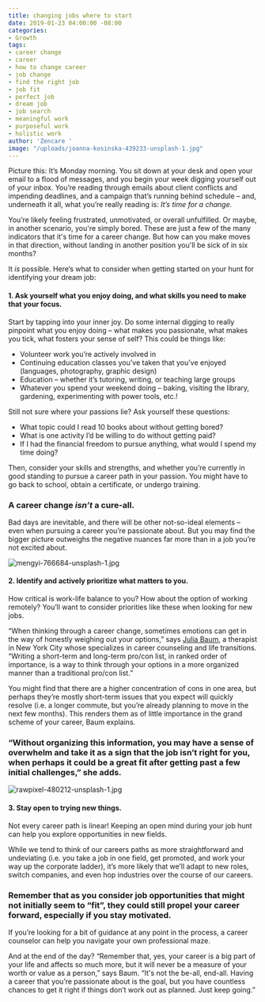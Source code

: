 ```yaml
---
title: changing jobs where to start
date: 2019-01-23 04:00:00 -08:00
categories:
- Growth
tags:
- career change
- career
- how to change career
- job change
- find the right job
- job fit
- perfect job
- dream job
- job search
- meaningful work
- purposeful work
- holistic work
author: 'Zencare '
image: "/uploads/joanna-kosinska-439233-unsplash-1.jpg"
---
```


Picture this: It’s Monday morning. You sit down at your desk and open your email to a flood of messages, and you begin your week digging yourself out of your inbox. You’re reading through emails about client conflicts and impending deadlines, and a campaign that’s running behind schedule – and, underneath it all, what you’re really reading is: _It’s time for a change._

You’re likely feeling frustrated, unmotivated, or overall unfulfilled. Or maybe, in another scenario, you're simply bored. These are just a few of the many indicators that it's time for a career change. But how can you make moves in that direction, without landing in another position you'll be sick of in six months? 

It _is_ possible. Here’s what to consider when getting started on your hunt for identifying your dream job:

#### 1. Ask yourself what you enjoy doing, and what skills you need to make that your focus.

Start by tapping into your inner joy. Do some internal digging to really pinpoint what you enjoy doing – what makes you passionate, what makes you tick, what fosters your sense of self? This could be things like: 

- Volunteer work you’re actively involved in 
- Continuing education classes you’ve taken that you’ve enjoyed (languages, photography, graphic design) 
- Education – whether it’s tutoring, writing, or teaching large groups 
- Whatever you spend your weekend doing – baking, visiting the library, gardening, experimenting with power tools, etc.! 

Still not sure where your passions lie? Ask yourself these questions:

- What topic could I read 10 books about without getting bored? 
- What is one activity I’d be willing to do without getting paid? 
- If I had the financial freedom to pursue anything, what would I spend my time doing?  

Then, consider your skills and strengths, and whether you’re currently in good standing to pursue a career path in your passion. You might have to go back to school, obtain a certificate, or undergo training. 

### A career change _isn’t_ a cure-all. 

Bad days are inevitable, and there will be other not-so-ideal elements – even when pursuing a career you’re passionate about. But you may find the bigger picture outweighs the negative nuances far more than in a job you’re not excited about. 

![mengyi-766684-unsplash-1.jpg](/uploads/mengyi-766684-unsplash-1.jpg)

#### 2. Identify and actively prioritize what matters to you.
  
How critical is work-life balance to you? How about the option of working remotely? You’ll want to consider priorities like these when looking for new jobs.

“When thinking through a career change, sometimes emotions can get in the way of honestly weighing out your options,” says [Julia Baum](https://www.zencare.co/julia-baum), a therapist in New York City whose specializes in career counseling and life transitions. “Writing a short-term and long-term pro/con list, in ranked order of importance, is a way to think through your options in a more organized manner than a traditional pro/con list.”

You might find that there are a higher concentration of cons in one area, but perhaps they’re mostly short-term issues that you expect will quickly resolve (i.e. a longer commute, but you’re already planning to move in the next few months). This renders them as of little importance in the grand scheme of your career, Baum explains.

### “Without organizing this information, you may have a sense of overwhelm and take it as a sign that the job isn’t right for you, when perhaps it could be a great fit after getting past a few initial challenges,” she adds.

![rawpixel-480212-unsplash-1.jpg](/uploads/rawpixel-480212-unsplash-1.jpg)

#### 3. Stay open to trying new things. 

Not every career path is linear! Keeping an open mind during your job hunt can help you explore opportunities in new fields. 

While we tend to think of our careers paths as more straightforward and undeviating (i.e. you take a job in one field, get promoted, and work your way up the corporate ladder), it’s more likely that we’ll adapt to new roles, switch companies, and even hop industries over the course of our careers. 

### Remember that as you consider job opportunities that might not initially seem to “fit”, they could still propel your career forward, especially if you stay motivated. 

If you’re looking for a bit of guidance at any point in the process, a career counselor can help you navigate your own professional maze. 

And at the end of the day? “Remember that, yes, your career is a big part of your life and affects so much more, but it will never be a measure of your worth or value as a person,” says Baum. “It's not the be-all, end-all. Having a career that you’re passionate about is the goal, but you have countless chances to get it right if things don’t work out as planned. Just keep going.”